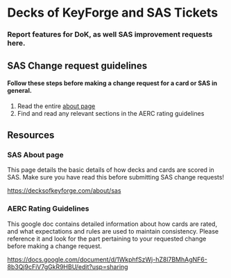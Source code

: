 # Decks of KeyForge and SAS Tickets

### Report features for DoK, as well SAS improvement requests here.

## SAS Change request guidelines

#### Follow these steps before making a change request for a card or SAS in general.

1. Read the entire [about page](https://decksofkeyforge.com/about/sas)
2. Find and read any relevant sections in the AERC rating guidelines

## Resources

### SAS About page

This page details the basic details of how decks and cards are scored in SAS. Make sure you have read this before submitting SAS change requests!

https://decksofkeyforge.com/about/sas

### AERC Rating Guidelines

This google doc contains detailed information about how cards are rated, and what expectations and rules are used to maintain consistency. Please reference it and look for the part pertaining to your requested change before making a change request.

https://docs.google.com/document/d/1WkphfSzWj-hZ8l7BMhAgNF6-8b3Qj9cFiV7gGkR9HBU/edit?usp=sharing

